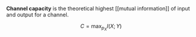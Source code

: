**Channel capacity** is the theoretical highest [[mutual information]] of input and output for a channel.

$$
C = \max_{p_X} I(X; Y)
$$